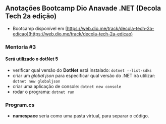 ## Anotações Bootcamp Dio Anavade .NET (Decola Tech 2a edição)
- Bootcamp disponível em [https://web.dio.me/track/decola-tech-2a-edicao](https://web.dio.me/track/decola-tech-2a-edicao)

### Mentoria #3
#### Será utilizado o dotNet 5
- verificar qual versão do **DotNet** está instalado: `dotnet --list-sdks`
- criar um _global json_ para especificar qual versão do .NET irá utilizar: `dotnet new globaljson` 
- criar uma aplicação de console: `dotnet new console`
- rodar o programa: `dotnet run`

### Program.cs
- **namespace** seria como uma pasta virtual, para separar o código.

